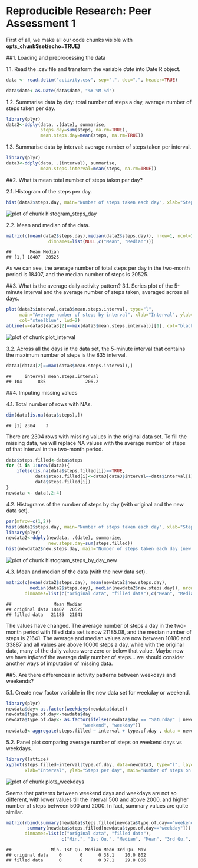# Reproducible Research: Peer Assessment 1


First of all, we make all our code chunks visible with **opts_chunk$set(echo=TRUE)**



##1. Loading and preprocessing the data

1.1. Read the .csv file and transform the variable *date* into Date R object.

```r
data <- read.delim("activity.csv", sep=",", dec=",", header=TRUE)
```

```r
data$date<-as.Date(data$date, "%Y-%M-%d")
```

1.2. Summarise data by day: total number of steps a  day, average number of steps taken per day.

```r
library(plyr)
data2<-ddply(data, .(date), summarise, 
             steps.day=sum(steps, na.rm=TRUE),
             mean.steps.day=mean(steps, na.rm=TRUE))
```

1.3. Summarise data by interval: average number of steps taken per interval.

```r
library(plyr)
data3<-ddply(data, .(interval), summarise, 
             mean.steps.interval=mean(steps, na.rm=TRUE))
```



##2. What is mean total number of steps taken per day?

2.1. Histogram of the steps per day.

```r
hist(data2$steps.day, main="Number of steps taken each day", xlab="Steps per day",col="steelblue")
```

![plot of chunk histogram_steps_day](figure/histogram_steps_day.png) 

2.2. Mean and median of the data.

```r
matrix(c(mean(data2$steps.day),median(data2$steps.day)), nrow=1, ncol=2,
                dimnames=list(NULL,c("Mean", "Median")))
```

```
##       Mean Median
## [1,] 18407  20525
```
As we can see, the average number of total steps per day in the two-month period is 18407, and the  median number of steps is 20525.



##3. What is the average daily activity pattern?
3.1. Series plot of the 5-minute interval and the average number of steps taken, averaged across all days.

```r
plot(data3$interval,data3$mean.steps.interval, type="l", 
     main="Average number of steps by interval", xlab="Interval", ylab="Steps (mean)", 
     col="steelblue", lwd=2)
abline(v=data3[data3[2]==max(data3$mean.steps.interval)][1], col="black", lty=2, lwd=1.5)
```

![plot of chunk plot_interval](figure/plot_interval.png) 

3.2. Across all the days in the data set, the 5-minute interval that contains the maximum number of steps is the 835 interval.

```r
data3[data3[2]==max(data3$mean.steps.interval),]
```

```
##     interval mean.steps.interval
## 104      835               206.2
```


##4. Imputing missing values

4.1. Total number of rows with NAs.

```r
dim(data[is.na(data$steps),])
```

```
## [1] 2304    3
```
There are 2304 rows with missing values in the original data set.
To fill the missing data, we will replace NA values with the average number of steps of that interval in the two-month period.

```r
data$steps.filled<-data$steps
for (i in 1:nrow(data)){
    ifelse(is.na(data$steps.filled[i])==TRUE, 
           data$steps.filled[i]<-data3[data3$interval==data$interval[i],"mean.steps.interval"],
           data$steps.filled[i])
}
newdata <- data[,2:4]
```

4.2. Histograms of the number of steps by day (with original and the new data set). 

```r
par(mfrow=c(1,2))
hist(data2$steps.day, main="Number of steps taken each day", xlab="Steps per day",col="grey")
library(plyr)
newdata2<-ddply(newdata, .(date), summarize,
                new.steps.day=sum(steps.filled))
hist(newdata2$new.steps.day, main="Number of steps taken each day (new data set)", xlab="Steps per day",col="steelblue")
```

![plot of chunk histogram_steps_by_day_new](figure/histogram_steps_by_day_new.png) 

4.3. Mean and median of the data (with the new data set).

```r
matrix(c(mean(data2$steps.day), mean(newdata2$new.steps.day), 
         median(data2$steps.day), median(newdata2$new.steps.day)), nrow=2, ncol=2, 
       dimnames=list(c("original data", "filled data"),c("Mean", "Median")))
```

```
##                Mean Median
## original data 18407  20525
## filled data   21185  21641
```
The values have changed. The average number of steps a day in the two-month period with filled data set is now 21185.08, and the  median number of steps is 21641. The average and median values are now between 10180 and 33887 and all values are above 10000 steps a day, while  with the original data, many of the daily values were zero or below that value. Maybe now we have *inflated* the average daily number of steps... we should consider another ways of imputation of missing data.



##5. Are there differences in activity patterns between weekdays and weekends?


5.1. Create new factor variable in the new data set for weekday or weekend.

```r
library(plyr)
newdata$day<-as.factor(weekdays(newdata$date))
newdata$type.of.day<-newdata$day
newdata$type.of.day<- as.factor(ifelse(newdata$day == "Saturday" | newdata$day == "Sunday", 
                             "weekend", "weekday"))
newdata3<-aggregate(steps.filled ~ interval + type.of.day , data = newdata, mean)
```

5.2. Panel plot comparing average number of steps on weekend days vs weekdays.

```r
library(lattice)
xyplot(steps.filled~interval|type.of.day, data=newdata3, type="l", layout=c(1,2),
       xlab="Interval", ylab="Steps per day", main="Number of steps on weekend days vs weekdays")
```

![plot of chunk plots_weekdays](figure/plots_weekdays.png) 

Seems that patterns between weekend days and weekdays are not so different, with lower values till the interval 500 and above 2000, and higher number of steps between 500 and 2000. In fact, summary values are quite similar.

```r
matrix(rbind(summary(newdata$steps.filled[newdata$type.of.day=="weekend"]),
        summary(newdata$steps.filled[newdata$type.of.day=="weekday"])), nrow=2, ncol=6, 
       dimnames=list(c("original data", "filled data"),
                     c("Min.", "1st Qu.", "Median", "Mean", "3rd Qu.", "Max")))
```

```
##               Min. 1st Qu. Median Mean 3rd Qu. Max
## original data    0       0      0 38.1    20.0 802
## filled data      0       0      0 37.1    29.8 806
```
